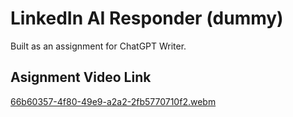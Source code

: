 # LinkedIn AI Responder (dummy)
 
 Built as an assignment for ChatGPT Writer.

 ## Asignment Video Link
[66b60357-4f80-49e9-a2a2-2fb5770710f2.webm](https://github.com/user-attachments/assets/6be2b807-b4c1-43f2-b618-79a3afb8637c)
